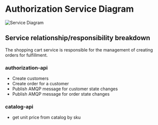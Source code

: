 # Authorization Service Diagram

![Service Diagram](ServiceDiagram.png)

## Service relationship/responsibility breakdown

The shopping cart service is responsible for the management of creating orders for fulfillment.

### authorization-api
* Create customers
* Create order for a customer
* Publish AMQP message for customer state changes
* Publish AMQP message for order state changes

### catalog-api

* get unit price from catalog by sku
